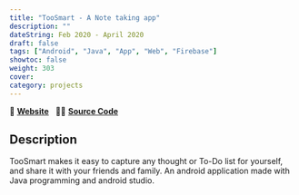 ```yaml
---
title: "TooSmart - A Note taking app"
description: ""
dateString: Feb 2020 - April 2020
draft: false
tags: ["Android", "Java", "App", "Web", "Firebase"]
showtoc: false
weight: 303
cover:
category: projects
--- 
```

🔗 [**Website**](https://toosmart.ml) &nbsp; 👩‍💻 [**Source Code**](https://github.com/sajaldoes/TooSmartApp)

## Description
TooSmart makes it easy to capture any thought or To-Do list for yourself, and share it with your friends and family. An android application made with Java programming and android studio.